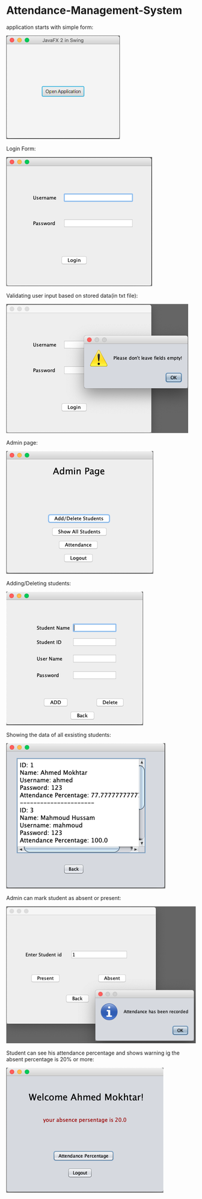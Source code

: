 # Attendance-Management-System



application starts with simple form:

![](images/1.png)

Login Form:

![](images/2.png)

Validating user input based on stored data(in txt file):

![](images/3.png)

Admin page:

![](images/5.png)

Adding/Deleting students:

![](images/6.png)

Showing the data of all exsisting students:

![](images/7.png)

Admin can mark student as absent or present:

![](images/4.png)
 
Student can see his attendance percentage and shows warning ig the absent percentage is 20% or more:

![](images/8.png)

